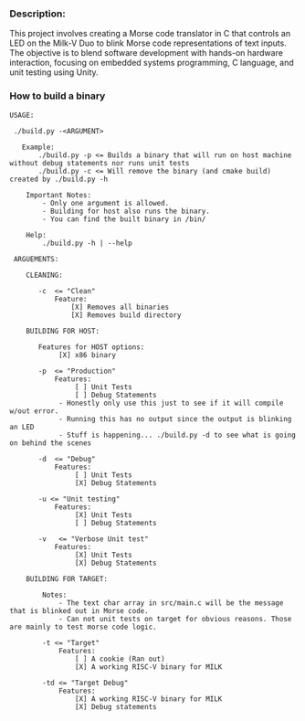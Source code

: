 ### Description:

This project involves creating a Morse code translator in C that controls an LED on the Milk-V Duo to blink Morse code representations of text inputs. The objective is to blend software development with hands-on hardware interaction, focusing on embedded systems programming, C language, and unit testing using Unity.

### How to build a binary

```
USAGE:

 ./build.py -<ARGUMENT>

   Example:
       ./build.py -p <= Builds a binary that will run on host machine without debug statements nor runs unit tests
       ./build.py -c <= Will remove the binary (and cmake build) created by ./build.py -h

    Important Notes:
        - Only one argument is allowed.
        - Building for host also runs the binary.
        - You can find the built binary in /bin/
    
    Help:
        ./build.py -h | --help

 ARGUEMENTS:

    CLEANING:

       -c  <= "Clean"
           Feature:
               [X] Removes all binaries
               [X] Removes build directory
 
    BUILDING FOR HOST:

       Features for HOST options:
            [X] x86 binary       
       
       -p  <= "Production"
           Features: 
                [ ] Unit Tests
                [ ] Debug Statements
            - Honestly only use this just to see if it will compile w/out error.
            - Running this has no output since the output is blinking an LED
            - Stuff is happening... ./build.py -d to see what is going on behind the scenes

       -d  <= "Debug"
           Features: 
                [ ] Unit Tests
                [X] Debug Statements

       -u <= "Unit testing"
           Features: 
                [X] Unit Tests
                [ ] Debug Statements

       -v   <= "Verbose Unit test"
           Features: 
                [X] Unit Tests
                [X] Debug Statements
   
    BUILDING FOR TARGET:
        
        Notes: 
            - The text char array in src/main.c will be the message that is blinked out in Morse code.
            - Can not unit tests on target for obvious reasons. Those are mainly to test morse code logic.
            
        -t <= "Target"
            Features:
                [ ] A cookie (Ran out)
                [X] A working RISC-V binary for MILK
            
        -td <= "Target Debug"
            Features:
                [X] A working RISC-V binary for MILK 
                [X] Debug statements 
```

